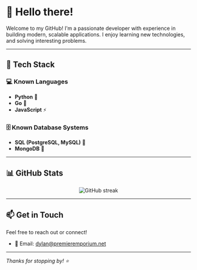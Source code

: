 # 👋 Hello there!

Welcome to my GitHub! I'm a passionate developer with experience in building modern, scalable applications. I enjoy learning new technologies, and solving interesting problems.

---

## 🧠 Tech Stack

### 💻 Known Languages
- **Python** 🐍
- **Go** 🦫
- **JavaScript** ⚡

### 🗄️ Known Database Systems
- **SQL (PostgreSQL, MySQL)** 🐘
- **MongoDB** 🍃

---

## 📊 GitHub Stats

<p align="center">
  <img src="https://github-readme-streak-stats.herokuapp.com/?user=DylanGordon&theme=radical" alt="GitHub streak" />
</p>

---

## 📫 Get in Touch

Feel free to reach out or connect!

- 📧 Email: dylan@premieremporium.net

---

_Thanks for stopping by! ⭐_
